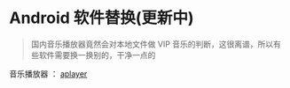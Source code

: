 # Android 软件替换(更新中)

> 国内音乐播放器竟然会对本地文件做 VIP 音乐的判断，这很离谱，所以有些软件需要换一换别的，干净一点的

音乐播放器 ： [aplayer](https://github.com/rRemix/APlayer)